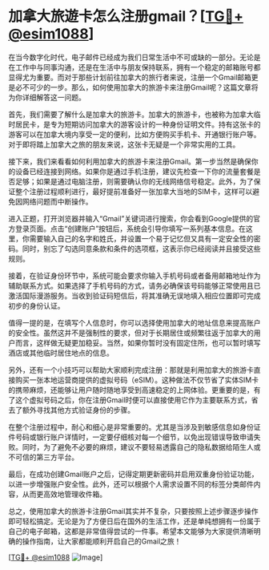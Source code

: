 # 加拿大旅遊卡怎么注册gmail？[[TG💪+ @esim1088](https://t.me/s/esim1088)]

在当今数字化时代，电子邮件已经成为我们日常生活中不可或缺的一部分。无论是在工作中与同事沟通，还是在生活中与朋友保持联系，拥有一个稳定的邮箱账号都显得尤为重要。而对于那些计划前往加拿大的旅行者来说，注册一个Gmail邮箱更是必不可少的一步。那么，如何使用加拿大的旅游卡来注册Gmail呢？这篇文章将为你详细解答这一问题。

首先，我们需要了解什么是加拿大的旅游卡。加拿大的旅游卡，也被称为加拿大临时居民卡，是专为短期访问加拿大的游客设计的一种身份证明文件。持有这张卡的游客可以在加拿大境内享受一定的便利，比如方便购买手机卡、开通银行账户等。对于即将踏上加拿大之旅的朋友来说，这张卡无疑是一个非常实用的工具。

接下来，我们来看看如何利用加拿大的旅游卡来注册Gmail。第一步当然是确保你的设备已经连接到网络。如果你是通过手机注册，建议先检查一下你的流量套餐是否足够；如果是通过电脑注册，则需要确认你的无线网络信号稳定。此外，为了保证整个注册过程顺利进行，最好提前准备好一张加拿大当地的SIM卡，这样可以避免因网络问题而中断操作。

进入正题，打开浏览器并输入“Gmail”关键词进行搜索，你会看到Google提供的官方登录页面。点击“创建账户”按钮后，系统会引导你填写一系列基本信息。在这里，你需要输入自己的名字和姓氏，并设置一个易于记忆但又具有一定安全性的密码。同时，别忘了勾选同意条款和条件的选项框，这表示你已经阅读并且接受这些规则。

接着，在验证身份环节中，系统可能会要求你输入手机号码或者备用邮箱地址作为辅助联系方式。如果选择了手机号码的方式，请务必确保该号码能够正常使用且已激活国际漫游服务。当收到验证码短信后，将其准确无误地填入相应位置即可完成初步的身份认证。

值得一提的是，在填写个人信息时，你可以选择使用加拿大的地址信息来提高账户的安全性。虽然这并不是强制性的要求，但对于长期居住或频繁往返于加拿大的用户而言，这样做无疑更加稳妥。当然，如果你暂时没有固定住所，也可以暂时填写酒店或其他临时居住地点的信息。

另外，还有一个小技巧可以帮助大家顺利完成注册：那就是利用加拿大的旅游卡直接购买一张本地运营商提供的虚拟号码（eSIM）。这种做法不仅节省了实体SIM卡的携带麻烦，还能够让用户随时随地享受到高速稳定的上网体验。更重要的是，有了这个虚拟号码之后，你在注册Gmail时便可以直接使用它作为主要联系方式，省去了额外寻找其他方式验证身份的步骤。

在整个注册过程中，耐心和细心是非常重要的。尤其是当涉及到敏感信息如身份证件号码或银行账户详情时，一定要仔细核对每一个细节，以免出现错误导致申请失败。同时，为了避免不必要的麻烦，建议不要轻易透露自己的隐私数据给陌生人或不可信的第三方平台。

最后，在成功创建Gmail账户之后，记得定期更新密码并启用双重身份验证功能，以进一步增强账户安全性。此外，还可以根据个人需求设置不同的标签分类邮件内容，从而更高效地管理收件箱。

总之，使用加拿大的旅游卡注册Gmail其实并不复杂，只要按照上述步骤逐步操作即可轻松搞定。无论是为了方便日后在国外的生活工作，还是单纯想拥有一份属于自己的电子邮箱，这都是非常值得尝试的一件事。希望本文能够为大家提供清晰明确的操作指南，让大家都能顺利开启自己的Gmail之旅！

[[TG💪+ @esim1088](https://t.me/s/esim1088) ![Image](https://i.postimg.cc/4NQfJmqS/Snipaste-2025-05-13-00-14-12.png)]